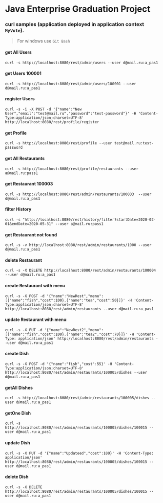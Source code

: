 Java Enterprise Graduation Project 
===============================

### curl samples (application deployed in application context `MyVote`).
> For windows use `Git Bash `

#### get All Users
`curl -s http://localhost:8080/rest/admin/users --user d@mail.ru:a_pas1`

#### get Users 100001
`curl -s http://localhost:8080/rest/admin/users/100001 --user d@mail.ru:a_pas1`

#### register Users
`curl -s -i -X POST -d '{"name":"New User","email":"test@mail.ru","password":"test-password"}' -H 'Content-Type:application/json;charset=UTF-8' http://localhost:8080/rest/profile/register`

#### get Profile
`curl -s http://localhost:8080/rest/profile --user test@mail.ru:test-password`

#### get All Restaurants
`curl -s http://localhost:8080/rest/profile/restaurants --user a@mail.ru:pass1`

#### get Restaurant 100003
`curl -s http://localhost:8080/rest/admin/restaurants/100003  --user d@mail.ru:a_pas1`

#### filter History
`curl -s "http://localhost:8080/rest/history/filter?startDate=2020-02-01&endDate=2020-05-31" --user a@mail.ru:pass1`

#### get Restaurant not found
`curl -s -v http://localhost:8080/rest/admin/restaurants/1000 --user d@mail.ru:a_pas1`

#### delete Restaurant
`curl -s -X DELETE http://localhost:8080/rest/admin/restaurants/100004 --user d@mail.ru:a_pas1`

#### create Restaurant with menu
`curl -s -X POST -d '{"name":"NewRest","menu":[{"name":"fish","cost":100},{"name":"tea","cost":50}]}' -H 'Content-Type:application/json;charset=UTF-8' http://localhost:8080/rest/admin/restaurants --user d@mail.ru:a_pas1`

#### update Restaurant with menu
`curl -s -X PUT -d '{"name":"NewRest2","menu":[{"name":"fish","cost":100},{"name":"tea2","cost":70}]}' -H 'Content-Type: application/json' http://localhost:8080/rest/admin/restaurants --user d@mail.ru:a_pas1`

#### create Dish
`curl -s -X POST -d '{"name":"fish","cost":55}' -H 'Content-Type:application/json;charset=UTF-8' http://localhost:8080/rest/admin/restaurants/100005/dishes --user d@mail.ru:a_pas1`

#### getAll Dishes
`curl -s http://localhost:8080/rest/admin/restaurants/100005/dishes --user d@mail.ru:a_pas1`

#### getOne Dish
`curl -s http://localhost:8080/rest/admin/restaurants/100005/dishes/100015 --user d@mail.ru:a_pas1`

#### update Dish
`curl -s -X PUT -d '{"name":"Updateed","cost":100}' -H 'Content-Type: application/json' http://localhost:8080/rest/admin/restaurants/100005/dishes/100015 --user d@mail.ru:a_pas1`

#### delete Dish
`curl -s -X DELETE http://localhost:8080/rest/admin/restaurants/100005/dishes/100015 --user d@mail.ru:a_pas1`

